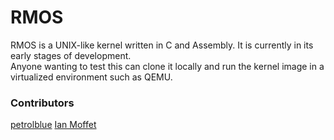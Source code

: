 # RMOS

RMOS is a UNIX-like kernel written in C and Assembly. It is currently in its early stages of development.  
Anyone wanting to test this can clone it locally and run the kernel image in a virtualized environment such as QEMU.

### Contributors

[petrolblue](https://github.com/petrolblue)
[Ian Moffet](https://github.com/Ian-Moffett)
